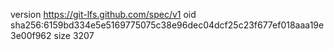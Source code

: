 version https://git-lfs.github.com/spec/v1
oid sha256:6159bd334e5e5169775075c38e96dec04dcf25c23f677ef018aaa19e3e00f962
size 3207
